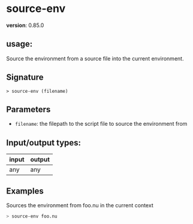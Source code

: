 # source-env

**version**: 0.85.0

## **usage**:

Source the environment from a source file into the current environment.

## Signature

`> source-env (filename)`

## Parameters

- `filename`: the filepath to the script file to source the environment from

## Input/output types:

| input | output |
| ----- | ------ |
| any   | any    |

## Examples

Sources the environment from foo.nu in the current context

```bash
> source-env foo.nu
```
